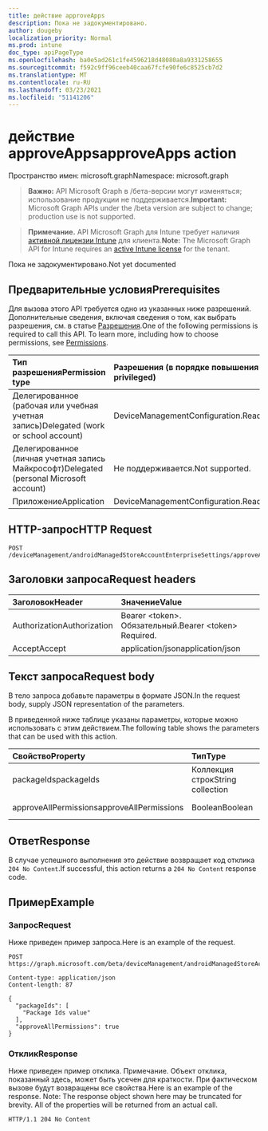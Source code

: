 ```yaml
---
title: действие approveApps
description: Пока не задокументировано.
author: dougeby
localization_priority: Normal
ms.prod: intune
doc_type: apiPageType
ms.openlocfilehash: ba0e5ad261c1fe4596218d48080a8a9331258655
ms.sourcegitcommit: f592c9ff96ceeb40caa67fcfe90fe6c8525cb7d2
ms.translationtype: MT
ms.contentlocale: ru-RU
ms.lasthandoff: 03/23/2021
ms.locfileid: "51141206"
---
```

# <a name="approveapps-action"></a><span data-ttu-id="74e2c-103">действие approveApps</span><span class="sxs-lookup"><span data-stu-id="74e2c-103">approveApps action</span></span>

<span data-ttu-id="74e2c-104">Пространство имен: microsoft.graph</span><span class="sxs-lookup"><span data-stu-id="74e2c-104">Namespace: microsoft.graph</span></span>

> <span data-ttu-id="74e2c-105">**Важно:** API Microsoft Graph в /бета-версии могут изменяться; использование продукции не поддерживается.</span><span class="sxs-lookup"><span data-stu-id="74e2c-105">**Important:** Microsoft Graph APIs under the /beta version are subject to change; production use is not supported.</span></span>

> <span data-ttu-id="74e2c-106">**Примечание.** API Microsoft Graph для Intune требует наличия [активной лицензии Intune](https://go.microsoft.com/fwlink/?linkid=839381) для клиента.</span><span class="sxs-lookup"><span data-stu-id="74e2c-106">**Note:** The Microsoft Graph API for Intune requires an [active Intune license](https://go.microsoft.com/fwlink/?linkid=839381) for the tenant.</span></span>

<span data-ttu-id="74e2c-107">Пока не задокументировано.</span><span class="sxs-lookup"><span data-stu-id="74e2c-107">Not yet documented</span></span>

## <a name="prerequisites"></a><span data-ttu-id="74e2c-108">Предварительные условия</span><span class="sxs-lookup"><span data-stu-id="74e2c-108">Prerequisites</span></span>
<span data-ttu-id="74e2c-p101">Для вызова этого API требуется одно из указанных ниже разрешений. Дополнительные сведения, включая сведения о том, как выбрать разрешения, см. в статье [Разрешения](/graph/permissions-reference).</span><span class="sxs-lookup"><span data-stu-id="74e2c-p101">One of the following permissions is required to call this API. To learn more, including how to choose permissions, see [Permissions](/graph/permissions-reference).</span></span>

|<span data-ttu-id="74e2c-111">Тип разрешения</span><span class="sxs-lookup"><span data-stu-id="74e2c-111">Permission type</span></span>|<span data-ttu-id="74e2c-112">Разрешения (в порядке повышения привилегий)</span><span class="sxs-lookup"><span data-stu-id="74e2c-112">Permissions (from least to most privileged)</span></span>|
|:---|:---|
|<span data-ttu-id="74e2c-113">Делегированное (рабочая или учебная учетная запись)</span><span class="sxs-lookup"><span data-stu-id="74e2c-113">Delegated (work or school account)</span></span>|<span data-ttu-id="74e2c-114">DeviceManagementConfiguration.ReadWrite.All</span><span class="sxs-lookup"><span data-stu-id="74e2c-114">DeviceManagementConfiguration.ReadWrite.All</span></span>|
|<span data-ttu-id="74e2c-115">Делегированное (личная учетная запись Майкрософт)</span><span class="sxs-lookup"><span data-stu-id="74e2c-115">Delegated (personal Microsoft account)</span></span>|<span data-ttu-id="74e2c-116">Не поддерживается.</span><span class="sxs-lookup"><span data-stu-id="74e2c-116">Not supported.</span></span>|
|<span data-ttu-id="74e2c-117">Приложение</span><span class="sxs-lookup"><span data-stu-id="74e2c-117">Application</span></span>|<span data-ttu-id="74e2c-118">DeviceManagementConfiguration.ReadWrite.All</span><span class="sxs-lookup"><span data-stu-id="74e2c-118">DeviceManagementConfiguration.ReadWrite.All</span></span>|

## <a name="http-request"></a><span data-ttu-id="74e2c-119">HTTP-запрос</span><span class="sxs-lookup"><span data-stu-id="74e2c-119">HTTP Request</span></span>
<!-- {
  "blockType": "ignored"
}
-->
``` http
POST /deviceManagement/androidManagedStoreAccountEnterpriseSettings/approveApps
```

## <a name="request-headers"></a><span data-ttu-id="74e2c-120">Заголовки запроса</span><span class="sxs-lookup"><span data-stu-id="74e2c-120">Request headers</span></span>
|<span data-ttu-id="74e2c-121">Заголовок</span><span class="sxs-lookup"><span data-stu-id="74e2c-121">Header</span></span>|<span data-ttu-id="74e2c-122">Значение</span><span class="sxs-lookup"><span data-stu-id="74e2c-122">Value</span></span>|
|:---|:---|
|<span data-ttu-id="74e2c-123">Authorization</span><span class="sxs-lookup"><span data-stu-id="74e2c-123">Authorization</span></span>|<span data-ttu-id="74e2c-124">Bearer &lt;token&gt;. Обязательный.</span><span class="sxs-lookup"><span data-stu-id="74e2c-124">Bearer &lt;token&gt; Required.</span></span>|
|<span data-ttu-id="74e2c-125">Accept</span><span class="sxs-lookup"><span data-stu-id="74e2c-125">Accept</span></span>|<span data-ttu-id="74e2c-126">application/json</span><span class="sxs-lookup"><span data-stu-id="74e2c-126">application/json</span></span>|

## <a name="request-body"></a><span data-ttu-id="74e2c-127">Текст запроса</span><span class="sxs-lookup"><span data-stu-id="74e2c-127">Request body</span></span>
<span data-ttu-id="74e2c-128">В тело запроса добавьте параметры в формате JSON.</span><span class="sxs-lookup"><span data-stu-id="74e2c-128">In the request body, supply JSON representation of the parameters.</span></span>

<span data-ttu-id="74e2c-129">В приведенной ниже таблице указаны параметры, которые можно использовать с этим действием.</span><span class="sxs-lookup"><span data-stu-id="74e2c-129">The following table shows the parameters that can be used with this action.</span></span>

|<span data-ttu-id="74e2c-130">Свойство</span><span class="sxs-lookup"><span data-stu-id="74e2c-130">Property</span></span>|<span data-ttu-id="74e2c-131">Тип</span><span class="sxs-lookup"><span data-stu-id="74e2c-131">Type</span></span>|<span data-ttu-id="74e2c-132">Описание</span><span class="sxs-lookup"><span data-stu-id="74e2c-132">Description</span></span>|
|:---|:---|:---|
|<span data-ttu-id="74e2c-133">packageIds</span><span class="sxs-lookup"><span data-stu-id="74e2c-133">packageIds</span></span>|<span data-ttu-id="74e2c-134">Коллекция строк</span><span class="sxs-lookup"><span data-stu-id="74e2c-134">String collection</span></span>|<span data-ttu-id="74e2c-135">Н/Д</span><span class="sxs-lookup"><span data-stu-id="74e2c-135">Not yet documented</span></span>|
|<span data-ttu-id="74e2c-136">approveAllPermissions</span><span class="sxs-lookup"><span data-stu-id="74e2c-136">approveAllPermissions</span></span>|<span data-ttu-id="74e2c-137">Boolean</span><span class="sxs-lookup"><span data-stu-id="74e2c-137">Boolean</span></span>|<span data-ttu-id="74e2c-138">Н/Д</span><span class="sxs-lookup"><span data-stu-id="74e2c-138">Not yet documented</span></span>|



## <a name="response"></a><span data-ttu-id="74e2c-139">Ответ</span><span class="sxs-lookup"><span data-stu-id="74e2c-139">Response</span></span>
<span data-ttu-id="74e2c-140">В случае успешного выполнения это действие возвращает код отклика `204 No Content`.</span><span class="sxs-lookup"><span data-stu-id="74e2c-140">If successful, this action returns a `204 No Content` response code.</span></span>

## <a name="example"></a><span data-ttu-id="74e2c-141">Пример</span><span class="sxs-lookup"><span data-stu-id="74e2c-141">Example</span></span>

### <a name="request"></a><span data-ttu-id="74e2c-142">Запрос</span><span class="sxs-lookup"><span data-stu-id="74e2c-142">Request</span></span>
<span data-ttu-id="74e2c-143">Ниже приведен пример запроса.</span><span class="sxs-lookup"><span data-stu-id="74e2c-143">Here is an example of the request.</span></span>
``` http
POST https://graph.microsoft.com/beta/deviceManagement/androidManagedStoreAccountEnterpriseSettings/approveApps

Content-type: application/json
Content-length: 87

{
  "packageIds": [
    "Package Ids value"
  ],
  "approveAllPermissions": true
}
```

### <a name="response"></a><span data-ttu-id="74e2c-144">Отклик</span><span class="sxs-lookup"><span data-stu-id="74e2c-144">Response</span></span>
<span data-ttu-id="74e2c-p102">Ниже приведен пример отклика. Примечание. Объект отклика, показанный здесь, может быть усечен для краткости. При фактическом вызове будут возвращены все свойства.</span><span class="sxs-lookup"><span data-stu-id="74e2c-p102">Here is an example of the response. Note: The response object shown here may be truncated for brevity. All of the properties will be returned from an actual call.</span></span>
``` http
HTTP/1.1 204 No Content
```




